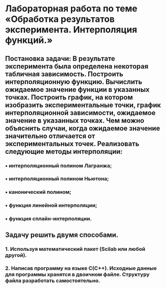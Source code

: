 # Лабораторная работа по теме «Обработка результатов эксперимента. Интерполяция функций.»
## Постановка задачи: В результате эксперимента была определена некоторая табличная зависимость. Построить интерполяционную функцию. Вычислить ожидаемое значение функции в указанных точках. Построить график, на котором изобразить экспериментальные точки, график интерполяционной зависимости, ожидаемое значение в указанных точках. Чем можно объяснить случаи, когда ожидаемое значение значительно отличается от экспериментальных точек. Реализовать следующие методы интерполяции:
### • интерполяционный полином Лагранжа;
### • интерполяционный полином Ньютона;
### • канонический полином;
### • функция линейной интерполяции;
### • функция сплайн-интерполяции.
## Задачу решить двумя способами.
### 1. Используя математический пакет (Scilab или любой другой).
### 2. Написав программу на языке С(С++). Исходные данные для программы хранятся в двоичном файле. Структуру файла разработать самостоятельно.
